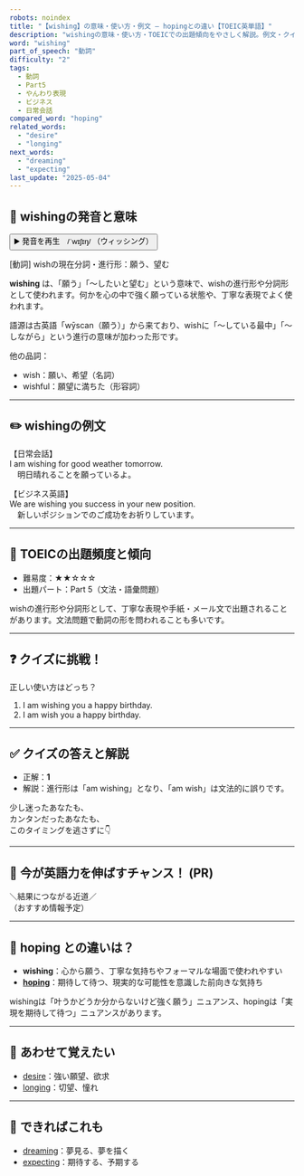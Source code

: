 ```yaml
---
robots: noindex
title: "【wishing】の意味・使い方・例文 ― hopingとの違い【TOEIC英単語】"
description: "wishingの意味・使い方・TOEICでの出題傾向をやさしく解説。例文・クイズ付きでhopingとの違いもわかりやすく学べます。"
word: "wishing"
part_of_speech: "動詞"
difficulty: "2"
tags:
  - 動詞
  - Part5
  - やんわり表現
  - ビジネス
  - 日常会話
compared_word: "hoping"
related_words:
  - "desire"
  - "longing"
next_words:
  - "dreaming"
  - "expecting"
last_update: "2025-05-04"
---
```


## 🔰 wishingの発音と意味

<button class="play-audio" onclick="playTTS('wishing')">
  <span class="play-audio-main">
    ▶️ 発音を再生　/ˈwɪʃɪŋ/
  </span>
  <span class="play-audio-sub">
    （ウィッシング）
  </span>
</button>

[動詞] wishの現在分詞・進行形：願う、望む

**wishing** は、「願う」「～したいと望む」という意味で、wishの進行形や分詞形として使われます。何かを心の中で強く願っている状態や、丁寧な表現でよく使われます。

語源は古英語「wȳscan（願う）」から来ており、wishに「～している最中」「～しながら」という進行の意味が加わった形です。

他の品詞：  
- wish：願い、希望（名詞）
- wishful：願望に満ちた（形容詞）

---

## ✏️ wishingの例文

【日常会話】  
I am wishing for good weather tomorrow.  
　明日晴れることを願っているよ。

【ビジネス英語】  
We are wishing you success in your new position.  
　新しいポジションでのご成功をお祈りしています。

---

## 🎯 TOEICの出題頻度と傾向

- 難易度：★★☆☆☆
- 出題パート：Part 5（文法・語彙問題）

wishの進行形や分詞形として、丁寧な表現や手紙・メール文で出題されることがあります。文法問題で動詞の形を問われることも多いです。

---

## ❓ クイズに挑戦！

正しい使い方はどっち？

1. I am wishing you a happy birthday.  
2. I am wish you a happy birthday.

---

## ✅ クイズの答えと解説

- 正解：**1**
- 解説：進行形は「am wishing」となり、「am wish」は文法的に誤りです。

少し迷ったあなたも、  
カンタンだったあなたも、  
このタイミングを逃さずに👇️

---

## 🚀 今が英語力を伸ばすチャンス！ (PR)

<div class="info-center">
＼結果につながる近道／<br>  
（おすすめ情報予定）
</div>

---

## 🤔  hoping との違いは？

- **wishing**：心から願う、丁寧な気持ちやフォーマルな場面で使われやすい
- **[hoping](/word/hoping)**：期待して待つ、現実的な可能性を意識した前向きな気持ち

wishingは「叶うかどうか分からないけど強く願う」ニュアンス、hopingは「実現を期待して待つ」ニュアンスがあります。

---

## 🧩 あわせて覚えたい

- [desire](/word/desire)：強い願望、欲求
- [longing](/word/longing)：切望、憧れ

---

## 📖 できればこれも

- [dreaming](/word/dreaming)：夢見る、夢を描く
- [expecting](/word/expecting)：期待する、予期する

<!-- cvid: aid09_bid32 -->
